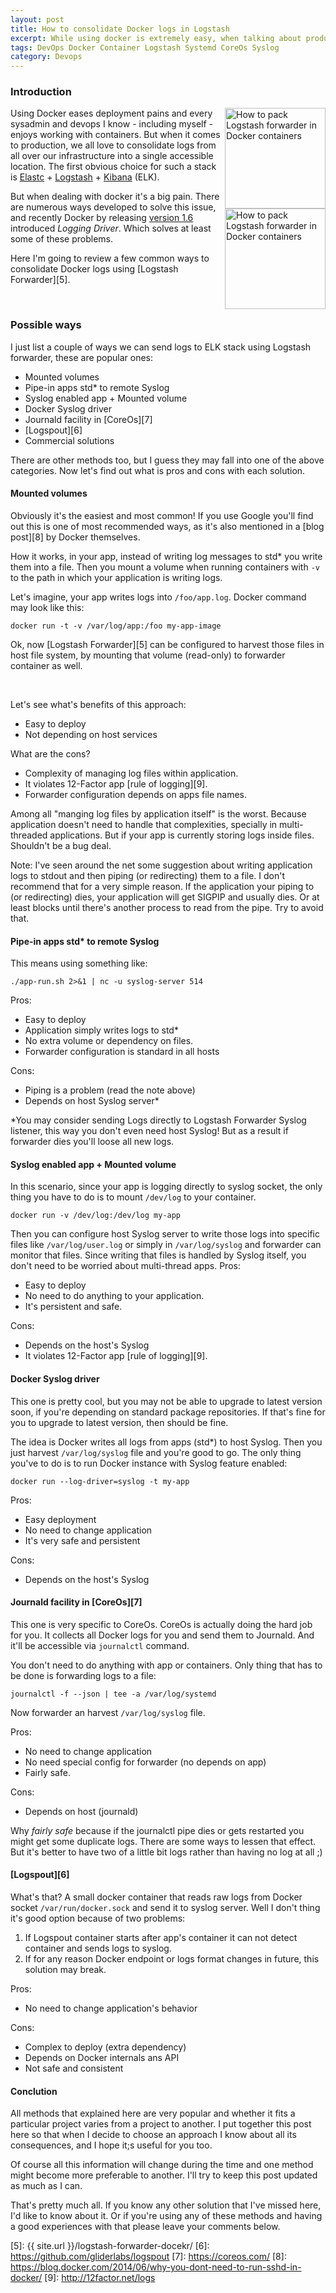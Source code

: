 ```yaml
---
layout: post
title: How to consolidate Docker logs in Logstash
excerpt: While using docker is extremely easy, when talking about production dealing with application logs inside Docker is a real pain. There are couple of ways to solve this issue.
tags: DevOps Docker Container Logstash Systemd CoreOs Syslog
category: Devops
---
```


### Introduction

<span style="float:right">
<img src="{{ site.url }}/img/logstash.png" width="161" alt="How to pack Logstash forwarder in Docker containers" title="How to pack Logstash forwarder in Docker containers" />
<br />
<img src="{{ site.url }}/img/docker-logo.png" width="161" alt="How to pack Logstash forwarder in Docker containers" title="How to pack Logstash forwarder in Docker containers" />
</span>

Using Docker eases deployment pains and every sysadmin and devops I know - including myself - enjoys working with containers. But when it comes to production, we all love to consolidate logs from all over our infrastructure into a single accessible location. The first obvious choice for such a stack is [Elastc][1] + [Logstash][2] + [Kibana][3] (ELK).

But when dealing with docker it's a big pain. There are numerous ways developed to solve this issue, and recently Docker by releasing [version 1.6][4] introduced *Logging Driver*. Which solves at least some of these problems.

Here I'm going to review a few common ways to consolidate Docker logs using [Logstash Forwarder][5].

<div class="ads"> 
    <ins class="adsbygoogle" style="display:block" data-ad-client="ca-pub-7360583392867579" data-ad-slot="4587256441" data-ad-format="rectangle"></ins> 
    <script> (adsbygoogle = window.adsbygoogle || []).push({}); </script>
</div>
<br />

### Possible ways

I just list a couple of ways we can send logs to ELK stack using Logstash forwarder, these are popular ones:

* Mounted volumes
* Pipe-in apps std* to remote Syslog
* Syslog enabled app + Mounted volume
* Docker Syslog driver
* Journald facility in [CoreOs][7]
* [Logspout][6]
* Commercial solutions

There are other methods too, but I guess they may fall into one of the above categories. Now let's find out what is pros and cons with each solution.

#### Mounted volumes

Obviously it's the easiest and most common! If you use Google you'll find out this is one of most recommended ways, as it's also mentioned in a [blog post][8] by Docker themselves.

How it works, in your app, instead of writing log messages to std* you write them into a file. Then you mount a volume when running containers with `-v` to the path in which your application is writing logs.

Let's imagine, your app writes logs into `/foo/app.log`. Docker command may look like this:

    docker run -t -v /var/log/app:/foo my-app-image

Ok, now [Logstash Forwarder][5] can be configured to harvest those files in host file system, by mounting that volume (read-only) to forwarder container as well. 

<div class="ads"> 
    <ins class="adsbygoogle" style="display:block" data-ad-client="ca-pub-7360583392867579" data-ad-slot="4587256441" data-ad-format="rectangle"></ins> 
    <script> (adsbygoogle = window.adsbygoogle || []).push({}); </script>
</div>
<br />

Let's see what's benefits of this approach:

* Easy to deploy
* Not depending on host services

What are the cons?

* Complexity of managing log files within application.
* It violates 12-Factor app [rule of logging][9].
* Forwarder configuration depends on apps file names.

Among all "manging log files by application itself" is the worst. Because application doesn't need to handle that complexities, specially in multi-threaded applications. But if your app is currently storing logs inside files. Shouldn't be a bug deal.

Note: I've seen around the net some suggestion about writing application logs to stdout and then piping (or redirecting) them to a file. I don't recommend that for a very simple reason. If the application your piping to (or redirecting) dies, your application will get SIGPIP and usually dies. Or at least blocks until there's another process to read from the pipe. Try to avoid that.

#### Pipe-in apps std* to remote Syslog

This means using something like: 

    ./app-run.sh 2>&1 | nc -u syslog-server 514

Pros: 

* Easy to deploy
* Application simply writes logs to std*
* No extra volume or dependency on files.
* Forwarder configuration is standard in all hosts

Cons:

* Piping is a problem (read the note above)
* Depends on host Syslog server*

*You may consider sending Logs directly to Logstash Forwarder Syslog listener, this way  you don't even need host Syslog! But as a result if forwarder dies you'll loose all new logs.

#### Syslog enabled app + Mounted volume

In this scenario, since your app is logging directly to syslog socket, the only thing you have to do is to mount `/dev/log` to your container.

    docker run -v /dev/log:/dev/log my-app 

Then you can configure host Syslog server to write those logs into specific files like `/var/log/user.log` or simply in `/var/log/syslog` and forwarder can monitor that files. Since writing that files is handled by Syslog itself, you don't need to be worried about multi-thread apps.
Pros:

* Easy to deploy
* No need to do anything to your application.
* It's persistent and safe.

Cons:

* Depends on the host's Syslog
* It violates 12-Factor app [rule of logging][9].

<div class="ads"> 
    <ins class="adsbygoogle" style="display:block" data-ad-client="ca-pub-7360583392867579" data-ad-slot="4587256441" data-ad-format="horizontal"></ins> 
    <script> (adsbygoogle = window.adsbygoogle || []).push({}); </script>
</div>

#### Docker Syslog driver

This one is pretty cool, but you may not be able to upgrade to latest version soon, if you're depending on standard package repositories. If that's fine for you to upgrade to latest version, then should be fine.

The idea is Docker writes all logs from apps (std*) to host Syslog. Then you just harvest `/var/log/syslog` file and you're good to go. The only thing you've to do is to run Docker instance with Syslog feature enabled:

    docker run --log-driver=syslog -t my-app

Pros:

* Easy deployment
* No need to change application
* It's very safe and persistent

Cons: 

* Depends on the host's Syslog

#### Journald facility in [CoreOs][7]

This one is very specific to CoreOs. CoreOs is actually doing the hard job for you. It collects all Docker logs for you and send them to Journald. And it'll be accessible via `journalctl` command.

You don't need to do anything with app or containers. Only thing that has to be done is forwarding logs to a file:

    journalctl -f --json | tee -a /var/log/systemd

Now forwarder an harvest `/var/log/syslog` file. 

Pros:

* No need to change application
* No need special config for forwarder (no depends on app)
* Fairly safe.

Cons: 

* Depends on host (journald)

Why *fairly safe* because if the journalctl pipe dies or gets restarted you might get some duplicate logs. There are some ways to lessen that effect. But it's better to have two of a little bit logs rather than having no log at all ;)

<div class="ads"> 
    <ins class="adsbygoogle" style="display:block" data-ad-client="ca-pub-7360583392867579" data-ad-slot="4587256441" data-ad-format="rectangle"></ins> 
    <script> (adsbygoogle = window.adsbygoogle || []).push({}); </script>
</div>

#### [Logspout][6]

What's that? A small docker container that reads raw logs from Docker socket `/var/run/docker.sock` and send it to syslog server. Well I don't thing it's good option because of two problems: 

1. If Logspout container starts after app's container it can not detect container and sends logs to syslog.
2. If for any reason Docker endpoint or logs format changes in future, this solution may break.

Pros: 

* No need to change application's behavior

Cons:

* Complex to deploy (extra dependency)
* Depends on Docker internals ans API
* Not safe and consistent

#### Conclution

All methods that explained here are very popular and whether it fits a particular project varies from a project to another. I put together this post here so that when I decide to choose an approach I know about all its consequences, and I hope it;s useful for you too.

Of course all this information will change during the time and one method might become more preferable to another. I'll try to keep this post updated as much as I can.

That's pretty much all. If you know any other solution that I've missed here, I'd like to know about it. Or if you're using any of these methods and having a good experiences with that please leave your comments below.


[1]: https://www.elastic.co/
[2]: http://logstash.net/
[3]: https://www.elastic.co/products/kibana
[4]: https://blog.docker.com/2015/04/docker-release-1-6/
[5]: {{ site.url }}/logstash-forwarder-docekr/
[6]: https://github.com/gliderlabs/logspout
[7]: https://coreos.com/
[8]: https://blog.docker.com/2014/06/why-you-dont-need-to-run-sshd-in-docker/
[9]: http://12factor.net/logs
